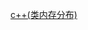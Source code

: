 <!--
 * @Description: 
 * @Version: 1.0
 * @Author: dalao
 * @Email: dalao_li@163.com
 * @Date: 2023-03-14 01:18:33
 * @LastEditors: dalao
 * @LastEditTime: 2023-03-14 01:19:01
-->

[c++(类内存分布)](https://zhuanlan.zhihu.com/p/449741060)